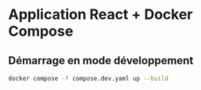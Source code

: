 # Application React + Docker Compose

## Démarrage en mode développement

```bash
docker compose -f compose.dev.yaml up --build